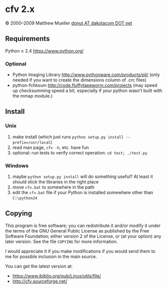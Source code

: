# cfv 2.x

© 2000–2009 Matthew Mueller [donut AT dakotacom DOT net](donut@dakotacom.net)

## Requirements

Python ≥ 2.4 <https://www.python.org/>

### Optional

* Python Imaging Library <http://www.pythonware.com/products/pil/>
  (only needed if you want to create the dimensions column of .crc files)
* python-fchksum <http://code.fluffytapeworm.com/projects>
  (may speed up checksumming speed a bit, especially if your python wasn’t built with the mmap module.)

## Install

### Unix

1. make install (which just runs `python setup.py install --prefix=/usr/local`)
2. read man page, `cfv -h`, etc. have fun
3. optional: run tests to verify correct operation: `cd test; ./test.py`

### Windows

1. maybe `python setup.py install` will do something useful? At least it should stick the libraries in the right place
2. move `cfv.bat` to somewhere in the path
3. edit the `cfv.bat` file if your Python is installed somewhere other than `C:\python24`

## Copying

This program is free software; you can redistribute it and/or modify it under the terms of the GNU General Public License as published by the Free Software Foundation; either version 2 of the License, or (at your option) any later version. See the file `COPYING` for more information.

I would appreciate it if you make modifications if you would send them to me for possible inclusion in the main source.

You can get the latest version at:

* <https://www.ibiblio.org/pub/Linux/utils/file/>
* <http://cfv.sourceforge.net/>
